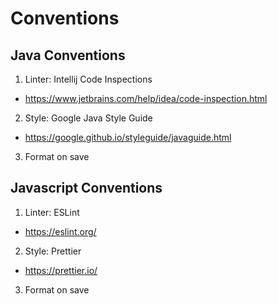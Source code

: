 # Conventions
## Java Conventions
1. Linter: Intellij Code Inspections
- https://www.jetbrains.com/help/idea/code-inspection.html
2. Style: Google Java Style Guide
- https://google.github.io/styleguide/javaguide.html
3. Format on save
## Javascript Conventions
1. Linter: ESLint
- https://eslint.org/
2. Style: Prettier
- https://prettier.io/ 
3. Format on save